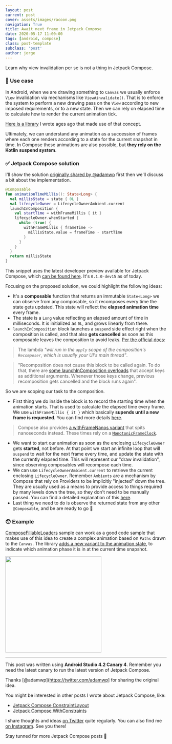 ```yaml
---
layout: post
current: post
cover: assets/images/racoon.png
navigation: True
title: Await next frame in Jetpack Compose
date: 2020-05-17 11:00:00
tags: [android, compose]
class: post-template
subclass: 'post'
author: jorge
---
```


Learn why view invalidation per se is not a thing in Jetpack Compose.

### 🤷‍ Use case

In Android, when we are drawing something to `Canvas` we usually enforce `View` invalidation via mechanisms like `View#invalidate()`. That is to enforce the system to perform a new drawing pass on the `View` according to new imposed requirements, or to a new state. Then we can rely on elapsed time to calculate how to render the current animation tick.

[Here is a library](https://github.com/JorgeCastilloPrz/AndroidFillableLoaders) I wrote ages ago that made use of that concept.

Ultimately, we can understand any animation as a succession of frames where each one renders according to a state for the current snapshot in time. In Compose these animations are also possible, but **they rely on the Kotlin suspend system**.

### ✅ Jetpack Compose solution

I'll show the solution [originally shared by @adamwp](https://twitter.com/adamwp/status/1269653761980391425?s=20) first then we'll discuss a bit about the implementation.

```kotlin
@Composable
fun animationTimeMillis(): State<Long> {
  val millisState = state { 0L }
  val lifecycleOwner = LifecycleOwnerAmbient.current
  launchInComposition {
    val startTime = withFrameMillis { it }
    lifecycleOwner.whenStarted {
      while (true) {
        withFrameMillis { frameTime ->
          millisState.value = frameTime - startTime
        }
      }
    }
  }
  return millisState
}
```

This snippet uses the latest developer preview available for Jetpack Compose, which [can be found here](https://developer.android.com/jetpack/androidx/releases/compose). It's `0.1.0-dev15` as of today.

Focusing on the proposed solution, we could highlight the following ideas:

* It's a **composable** function that returns an immutable `State<Long>` we can observe from any composable, so it recomposes every time the state gets updated. This state will reflect the **elapsed animation time** every frame.
* The state is a `Long` value reflecting an elapsed amount of time in milliseconds. It is initialized as `0L`, and grows linearly from there.
* `launchInComposition` block launches a `suspend` side effect right when the composition is called, and that also **gets cancelled** as soon as this composable leaves the composition to avoid leaks. [Per the official docs](https://developer.android.com/reference/kotlin/androidx/compose/package-summary#launchincomposition):

>  The lambda *"will run in the `apply` scope of the composition's `Recomposer`, which is usually your UI's main thread"*.

> "Recomposition does not cause this block to be called again. To do that, there are [some launchInComposition overloads](https://developer.android.com/reference/kotlin/androidx/compose/package-summary#launchincomposition_1) that accept keys as additional arguments. Whenever those keys change, previous recomposition gets cancelled and the block runs again".

So we are scoping our task to the composition.

* First thing we do inside the block is to record the starting time when the animation starts. That is used to calculate the elapsed time every frame. We use `withFrameMillis { it }` which basically **supends until a new frame is requested**. You can find more details [here](https://developer.android.com/reference/kotlin/androidx/compose/dispatch/package-summary#withframemillis).

> Compose also provides [a withFrameNanos variant](https://developer.android.com/reference/kotlin/androidx/compose/dispatch/package-summary#withframenanos) that spits nanoseconds instead. These times rely on a [`MonotonicFrameClock`](https://developer.android.com/reference/kotlin/androidx/compose/dispatch/MonotonicFrameClock).

* We want to start our animation as soon as the enclosing `LifecycleOwner` gets **started**, not before. At that point we start an infinite loop that will `suspend` to wait for the next frame every time, and update the state with the currently elapsed time. This will represent our "draw invalidation", since observing composables will recompose each time.
* We can use `LifecycleOwnerAmbient.current` to retrieve the current enclosing `LifecycleOwner`. Remember `Ambients` are a mechanism by Compose that rely on Providers to be implicitly "injected" down the tree. They are usually used as a means to provide access to things required by many levels down the tree, so they don't need to be manually passed. You can find a detailed explanation of this [here](https://developer.android.com/reference/kotlin/androidx/compose/Ambient).
* Last thing we need to do is observe the returned state from any other `@Composable`, and be are ready to go 🥳

### 😯 Example

[ComposeFillableLoaders](https://github.com/JorgeCastilloPrz/ComposeFillableLoaders) sample can work as a good code sample that makes use of this idea to create a complex animation based on `Paths` drawn to the `Canvas`. The library [adds a new variant to the animation state](https://github.com/JorgeCastilloPrz/ComposeFillableLoaders/blob/f2abe60435dc7f1577d8bc69f79efa03f713987d/app/src/main/java/dev/jorgecastillo/fillableloader/FillableLoader.kt#L88), to indicate which animation phase it is in at the current time snapshot.

<img width="300" src="https://raw.githubusercontent.com/JorgeCastilloPrz/ComposeFillableLoaders/master/assets/watercat.gif"/>

---

This post was written using **Android Studio 4.2 Canary 4**. Remember you need the latest canary to run the latest version of Jetpack Compose.

Thanks [@adamwp](https://twitter.com/adamwp] for sharing the original idea.

You might be interested in other posts I wrote about Jetpack Compose, like:

* [Jetpack Compose ConstraintLayout](https://jorgecastillo.dev/jetpack-compose-constraintlayout)
* [Jetpack Compose WithConstraints](https://jorgecastillo.dev/jetpack-compose-withconstraints)

I share thoughts and ideas [on Twitter](https://twitter.com/JorgeCastilloPR) quite regularly. You can also find me [on Instagram](https://www.instagram.com/jorgecastillopr/). See you there!

Stay tunned for more Jetpack Compose posts 👋
